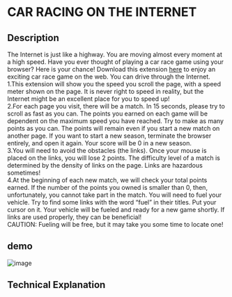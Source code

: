 # CAR RACING ON THE INTERNET

## Description
The Internet is just like a highway. You are moving almost every moment at a high speed. Have you ever thought of playing a car race game using your browser? Here is your chance! Download this extension [here](https://github.com/ql816/abc-student-repo/raw/master/projects/project-B/Car_Racing.zip) to enjoy an exciting car race game on the web. You can drive through the Internet.
<br>
1.This extension will show you the speed you scroll the page, with a speed meter shown on the page. It is never right to speed in reality, but the Internet might be an excellent place for you to speed up!
<br>
2.For each page you visit, there will be a match. In 15 seconds, please try to scroll as fast as you can. The points you earned on each game will be dependent on the maximum speed you have reached. Try to make as many points as you can. The points will remain even if you start a new match on another page. If you want to start a new season, terminate the browser entirely, and open it again. Your score will be 0 in a new season.
<br>
3.You will need to avoid the obstacles (the links). Once your mouse is placed on the links, you will lose 2 points. The difficulty level of a match is determined by the density of links on the page. Links are hazardous sometimes!
<br>
4.At the beginning of each new match, we will check your total points earned. If the number of the points you owned is smaller than 0, then, unfortunately, you cannot take part in the match. You will need to fuel your vehicle. Try to find some links with the word “fuel” in their titles. Put your cursor on it. Your vehicle will be fueled and ready for a new game shortly. If links are used properly, they can be beneficial!
<br>
CAUTION: Fueling will be free, but it may take you some time to locate one!
<br>

## demo
![image](demo.gif)

## Technical Explanation
